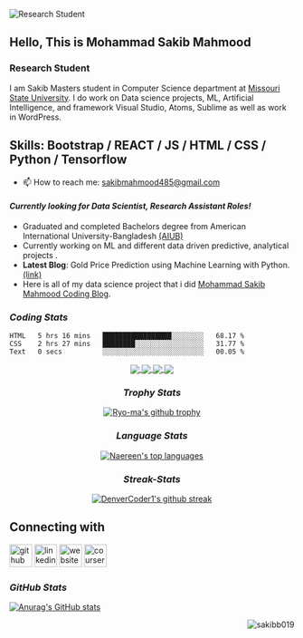 ![Research Student ](https://resources.github.com/assets/img/webcasts/github-standard-banner.png)

## Hello, This is Mohammad Sakib Mahmood
### Research Student 

I am Sakib Masters student in Computer Science department at [Missouri State University](https://www.missouristate.edu/). I do work on Data science projects, ML, Artificial Intelligence, and framework Visual Studio, Atoms, Sublime as well as work in WordPress.

## Skills: Bootstrap / REACT / JS / HTML / CSS / Python / Tensorflow 

- 📫 How to reach me: sakibmahmood485@gmail.com 

#### *Currently looking for Data Scientist, Research Assistant Roles!*
- Graduated and completed Bachelors degree from American International University-Bangladesh [(AIUB)](https://www.aiub.edu/)
- Currently working on ML and different data driven predictive, analytical projects .
- **Latest Blog**:  Gold Price Prediction using Machine Learning with Python. [(link)](https://medium.com/mlearning-ai/gold-price-prediction-using-machine-learning-with-python-ec5c5e336713)
- Here is all of my data science project that i did [Mohammad Sakib Mahmood Coding Blog](https://sakibb019.github.io/Portfolio/).

### *Coding Stats*
<!--START_SECTION:waka-->

```text
HTML   5 hrs 16 mins   █████████████████░░░░░░░░   68.17 %
CSS    2 hrs 27 mins   ████████░░░░░░░░░░░░░░░░░   31.77 %
Text   0 secs          ░░░░░░░░░░░░░░░░░░░░░░░░░   00.05 %
```

<!--END_SECTION:waka-->

</div>

<div align="center">
  
<a href="https://github.com/sakibb019/Using-Databases-with-Python">
  <img align="center" src="https://github-readme-stats.vercel.app/api/pin/?username=sakibb019&repo=Using-Databases-with-Python&theme=dark" />
</a>
<a href="https://github.com/sakibb019/symfony">
 <img align="center" src="https://github-readme-stats.vercel.app/api/pin/?username=sakibb019&repo=symfony&theme=dark" />
</a>
<a href="https://github.com/sakibb019/UI-project">
 <img align="center" src="https://github-readme-stats.vercel.app/api/pin/?username=sakibb019&repo=UI-project&theme=dark" />
</a>
<a href="https://github.com/sakibb019/Birthday-Analysis">
 <img align="center" src="https://github-readme-stats.vercel.app/api/pin/?username=sakibb019&repo=Birthday-Analysis&theme=dark" />
</a>

### *Trophy Stats*
[![Ryo-ma's github trophy](https://github-profile-trophy.vercel.app/?username=sakibb019&row=1)](https://github.com/ryo-ma/github-profile-trophy)

### *Language Stats*
[![Naereen's top languages](https://github-readme-stats.vercel.app/api/top-langs/?username=sakibb019&theme=blue-green)](https://github.com/anuraghazra/github-readme-stats)

### *Streak-Stats*
[![DenverCoder1's github streak](https://github-readme-streak-stats.herokuapp.com/?user=sakibb019&theme=blue-green)](https://github.com/DenverCoder1/github-readme-streak-stats)


</div>

## Connecting with

[<img src='https://cdn.jsdelivr.net/npm/simple-icons@3.0.1/icons/github.svg' alt='github' height='40'>](https://github.com/https://github.com/sakibb019)  [<img src='https://cdn.jsdelivr.net/npm/simple-icons@3.0.1/icons/linkedin.svg' alt='linkedin' height='40'>](https://www.linkedin.com/in/https://www.linkedin.com/in/mdsakibmahmood/)  [<img src='https://cdn.jsdelivr.net/npm/simple-icons@3.0.1/icons/icloud.svg' alt='website' height='40'>](https://sakibb019.github.io/sakib019.github.io/)  [<img src='https://img.icons8.com/windows/32/000000/hackerrank.png' alt='coursera' height='40'>](https://www.hackerrank.com/sakibmahmood485)  


### *GitHub Stats*

[![Anurag's GitHub stats](https://github-readme-stats.vercel.app/api?username=sakibb019)](https://github.com/anuraghazra/github-readme-stats)

<p><img align='right' src="https://komarev.com/ghpvc/?username=sakibb019" alt="sakibb019" /> </p>

